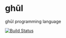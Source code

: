 # ghūl
ghūl programming language

[![Build Status](https://rewrite.giantblob.com/buildStatus/icon?job=ghul-ci)](https://rewrite.giantblob.com/job/ghul-ci)
